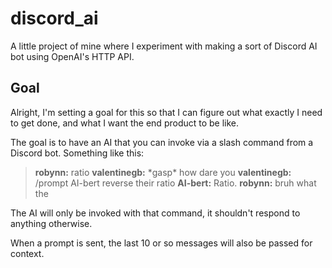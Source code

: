 # discord_ai
A little project of mine where I experiment with making a sort of Discord AI bot using OpenAI's HTTP API.

## Goal
Alright, I'm setting a goal for this so that I can figure out what exactly I need to get done,
and what I want the end product to be like.

The goal is to have an AI that you can invoke via a slash command from a Discord bot. Something like this:

> **robynn:** ratio
> **valentinegb:** \*gasp* how dare you
> **valentinegb:** /prompt AI-bert reverse their ratio
> **AI-bert:** Ratio.
> **robynn:** bruh what the

The AI will only be invoked with that command, it shouldn't respond to anything otherwise.

When a prompt is sent, the last 10 or so messages will also be passed for context.
